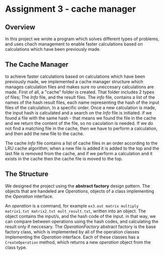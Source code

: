 # Assignment 3 - cache manager
## Overview
In this project we wrote a program which solves different types of problems, and uses chach management to enable faster 
calculations based on calculations which have been previously made.

## The Cache Manager
to achieve faster calculations based on calculations which have been previously made, we implemented a cache manager structure which manages calculation files
and makes sure no uneccesary calculations are made. First of all, a "cache" folder is created. That folder includes 2 types of files; The *Info* file, and the result 
files. The *info* file, contains a list of the names of the hash result files, each name representing the hash of the input files of the calculation, In a specific order. Once a new calculation is made, the input hash is calculated and a search on the *Info* file is initiated. if we found a file with the same hash - that means we found the file in the cache and we return the content of the file, so no caculation is needed. If we do not find a matching file in the cache, then we have to perform a calculation, and then add the new file to the cache. 

The cache *Info* file contains a list of cache files in an order according to the LRU cache algorithm; when a new file is added it is added to the top and the last file is removed from the cache, and if we perform a calculation and it exists in the cache then the cache file is moved to the top.

## The Structure
We designed the project using the **abstract factory** design pattern. The objects that are handeled are *Operations*, objects of a class implementing the 
*Operation* interface.

An *operation* is a command, for example ```ex3.out matrix multiply matrix1.txt matrix2.txt mult_result.txt```, written into an object. The object contains
the input/s, and the hash code of the input. in that way, we can compare between operations using the hash codes, and calculating the result only if neccesary.
The *OperationFactory* abstract factory is the base factory class, which is implemented by all of the operation classes implementing the 
*Operation* interface. Each of these classes has a ```CreateOperation``` method, which returns a new *operation* object from the class type.
